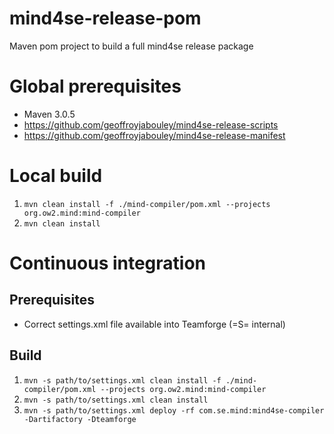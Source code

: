 mind4se-release-pom
===================

Maven pom project to build a full mind4se release package

# Global prerequisites

* Maven 3.0.5
* https://github.com/geoffroyjabouley/mind4se-release-scripts
* https://github.com/geoffroyjabouley/mind4se-release-manifest

# Local build

1. `mvn clean install -f ./mind-compiler/pom.xml --projects org.ow2.mind:mind-compiler`
2. `mvn clean install`

# Continuous integration

## Prerequisites

* Correct settings.xml file available into Teamforge (=S= internal)

## Build

1. `mvn -s path/to/settings.xml clean install -f ./mind-compiler/pom.xml --projects org.ow2.mind:mind-compiler`
2. `mvn -s path/to/settings.xml clean install`
3. `mvn -s path/to/settings.xml deploy -rf com.se.mind:mind4se-compiler -Dartifactory -Dteamforge`
